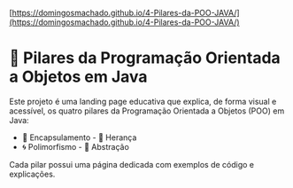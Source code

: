 [https://domingosmachado.github.io/4-Pilares-da-POO-JAVA/](https://domingosmachado.github.io/4-Pilares-da-POO-JAVA/)

# 🧠 Pilares da Programação Orientada a Objetos em Java

Este projeto é uma landing page educativa que explica, de forma visual e acessível, os quatro pilares da Programação Orientada a Objetos (POO) em Java:

- 🔐 Encapsulamento    - 🧬 Herança  
- 🌀 Polimorfismo      - 🧩 Abstração  

Cada pilar possui uma página dedicada com exemplos de código e explicações.  
